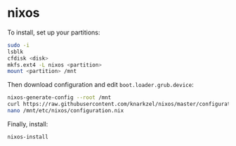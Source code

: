 # nixos

To install, set up your partitions:

```bash
sudo -i
lsblk
cfdisk <disk>
mkfs.ext4 -L nixos <partition>
mount <partition> /mnt
```

Then download configuration and edit `boot.loader.grub.device`:

```bash
nixos-generate-config --root /mnt
curl https://raw.githubusercontent.com/knarkzel/nixos/master/configuration.nix -o /mnt/etc/nixos/configuration.nix
nano /mnt/etc/nixos/configuration.nix
```

Finally, install:

```bash
nixos-install
```
